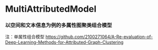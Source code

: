 # MultiAttributedModel
### 以空间和文本信息为例的多属性图聚类组合模型

注：单属性组合模型 https://github.com/2100271064/A-Re-evaluation-of-Deep-Learning-Methods-for-Attributed-Graph-Clustering
